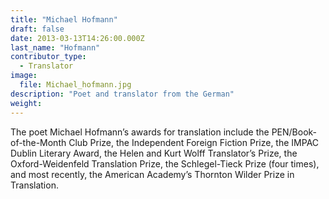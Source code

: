 ```yaml
---
title: "Michael Hofmann"
draft: false
date: 2013-03-13T14:26:00.000Z
last_name: "Hofmann"
contributor_type:
  - Translator
image:
  file: Michael_hofmann.jpg
description: "Poet and translator from the German"
weight:
---
```


The poet Michael Hofmann’s awards for translation include the PEN/Book-of-the-Month Club Prize, the Independent Foreign Fiction Prize, the IMPAC Dublin Literary Award, the Helen and Kurt Wolff Translator’s Prize, the Oxford-Weidenfeld Translation Prize, the Schlegel-Tieck Prize (four times), and most recently, the American Academy’s Thornton Wilder Prize in Translation.


